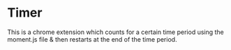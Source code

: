 # Timer
This is a chrome extension which counts for a certain time period using the moment.js file &amp; then restarts at the end of the time period.
